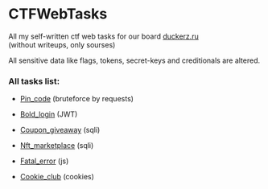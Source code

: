 # CTFWebTasks

All my self-written ctf web tasks for our board [duckerz.ru](https://duckerz.ru/)  
(without writeups, only sourses)

All sensitive data like flags, tokens, secret-keys and creditionals are altered. 


### All tasks list:

- [Pin_code](https://github.com/g0sha1337/CTFWebTasks/tree/main/pin_code) (bruteforce by requests)

- [Bold_login](https://github.com/g0sha1337/CTFWebTasks/tree/main/bold_login) (JWT)

- [Сoupon_giveaway](https://github.com/g0sha1337/CTFWebTasks/tree/main/coupon_giveaway) (sqli)

- [Nft_marketplace](https://github.com/g0sha1337/CTFWebTasks/tree/main/nft_marketplace) (sqli)

- [Fatal_error](https://github.com/g0sha1337/CTFWebTasks/tree/main/fatal_error) (js)

- [Cookie_club](https://github.com/g0sha1337/CTFWebTasks/tree/main/cookie_club) (cookies)


